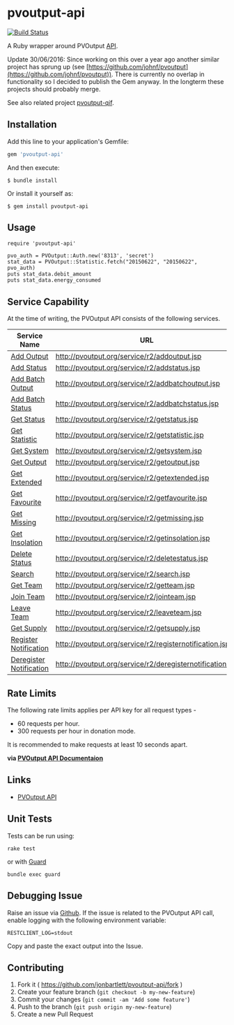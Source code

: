 # pvoutput-api

[![Build Status](https://travis-ci.org/jonbartlett/pvoutput-api.svg?branch=master)](https://travis-ci.org/jonbartlett/pvoutput-api)

A Ruby wrapper around PVOutput [API](http://pvoutput.org/help.html#api).

Update 30/06/2016: Since working on this over a year ago another similar project has sprung up (see [https://github.com/johnf/pvoutput](https://github.com/johnf/pvoutput)). There is currently no overlap in functionality so I decided to publish the Gem anyway. In the longterm these projects should probably merge.

See also related project [pvoutput-qif](https://github.com/jonbartlett/pvoutput-qif).

## Installation

Add this line to your application's Gemfile:

```ruby
gem 'pvoutput-api'
```

And then execute:

    $ bundle install

Or install it yourself as:

    $ gem install pvoutput-api

## Usage

```
require 'pvoutput-api'

pvo_auth = PVOutput::Auth.new('8313', 'secret')
stat_data = PVOutput::Statistic.fetch("20150622", "20150622", pvo_auth)
puts stat_data.debit_amount
puts stat_data.energy_consumed
```

## Service Capability

At the time of writing, the PVOutput API consists of the following services.

| Service Name | URL | Implemented |
| ------------ | --- | ----------- |
| [Add Output](http://pvoutput.org/help.html#api-addoutput) | http://pvoutput.org/service/r2/addoutput.jsp | no | 
| [Add Status](http://pvoutput.org/help.html#api-addstatus) | http://pvoutput.org/service/r2/addstatus.jsp | no |
| [Add Batch Output](http://pvoutput.org/help.html#api-addbatchoutput) | http://pvoutput.org/service/r2/addbatchoutput.jsp | no |
| [Add Batch Status](http://pvoutput.org/help.html#api-addbatchstatus) | http://pvoutput.org/service/r2/addbatchstatus.jsp | no |
| [Get Status](http://pvoutput.org/help.html#api-getstatus) | http://pvoutput.org/service/r2/getstatus.jsp | no |
| [Get Statistic](http://pvoutput.org/help.html#api-getstatistic) | http://pvoutput.org/service/r2/getstatistic.jsp | yes |
| [Get System](http://pvoutput.org/help.html#api-getsystem) | http://pvoutput.org/service/r2/getsystem.jsp | no |
| [Get Output](http://pvoutput.org/help.html#api-getoutput) | http://pvoutput.org/service/r2/getoutput.jsp | no |
| [Get Extended](http://pvoutput.org/help.html#api-getextended) | http://pvoutput.org/service/r2/getextended.jsp | no |
| [Get Favourite](http://pvoutput.org/help.html#api-getfavourite) | http://pvoutput.org/service/r2/getfavourite.jsp | no |
| [Get Missing](http://pvoutput.org/help.html#api-getmissing) | http://pvoutput.org/service/r2/getmissing.jsp | no |
| [Get Insolation](http://pvoutput.org/help.html#api-getinsolation) | http://pvoutput.org/service/r2/getinsolation.jsp | no |
| [Delete Status](http://pvoutput.org/help.html#api-deletestatus) | http://pvoutput.org/service/r2/deletestatus.jsp | no |
| [Search](http://pvoutput.org/help.html#api-search) | http://pvoutput.org/service/r2/search.jsp | no |
| [Get Team](http://pvoutput.org/help.html#api-getteam) | http://pvoutput.org/service/r2/getteam.jsp | no |
| [Join Team](http://pvoutput.org/help.html#api-jointeam) | http://pvoutput.org/service/r2/jointeam.jsp | no |
| [Leave Team](http://pvoutput.org/help.html#api-leaveteam) | http://pvoutput.org/service/r2/leaveteam.jsp | no |
| [Get Supply](http://pvoutput.org/help.html#api-getsupply) | http://pvoutput.org/service/r2/getsupply.jsp | no |
| [Register Notification](http://pvoutput.org/help.html#api-registernotification) | http://pvoutput.org/service/r2/registernotification.jsp | no |
| [Deregister Notification](http://pvoutput.org/help.html#api-registernotification) | http://pvoutput.org/service/r2/deregisternotification.jsp | no |

## Rate Limits

The following rate limits applies per API key for all request types -

* 60 requests per hour.
* 300 requests per hour in donation mode.

It is recommended to make requests at least 10 seconds apart.

**via [PVOutput API Documentaion](http://pvoutput.org/help.html#api)**

## Links

* [PVOutput API](http://pvoutput.org/help.html#api)

## Unit Tests

Tests can be run using:

```rake test```

or with [Guard](https://github.com/guard/guard)

```bundle exec guard```

## Debugging Issue

Raise an issue via [Github](https://github.com/jonbartlett/pvoutput-api/issues). If the issue is related to the PVOutput API call, enable logging with the following environment variable:

```RESTCLIENT_LOG=stdout```

Copy and paste the exact output into the Issue.

## Contributing

1. Fork it ( https://github.com/jonbartlett/pvoutput-api/fork )
2. Create your feature branch (`git checkout -b my-new-feature`)
3. Commit your changes (`git commit -am 'Add some feature'`)
4. Push to the branch (`git push origin my-new-feature`)
5. Create a new Pull Request
